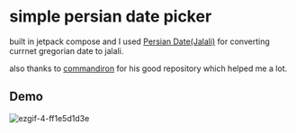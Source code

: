 # simple persian date picker
built in jetpack compose and I used [Persian Date(Jalali)](https://github.com/samanzamani/PersianDate) for converting currnet gregorian date to jalali.

also thanks to [commandiron](https://github.com/commandiron/WheelPickerCompose) for his good repository which helped me a lot.

## Demo
![ezgif-4-ff1e5d1d3e](https://github.com/AlirezaNouri-77/simplePersianDatePicker/assets/71293106/c892a192-c942-4b1f-b57e-4c5481b31c55)
